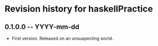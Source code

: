 # Revision history for haskellPractice

## 0.1.0.0 -- YYYY-mm-dd

* First version. Released on an unsuspecting world.
